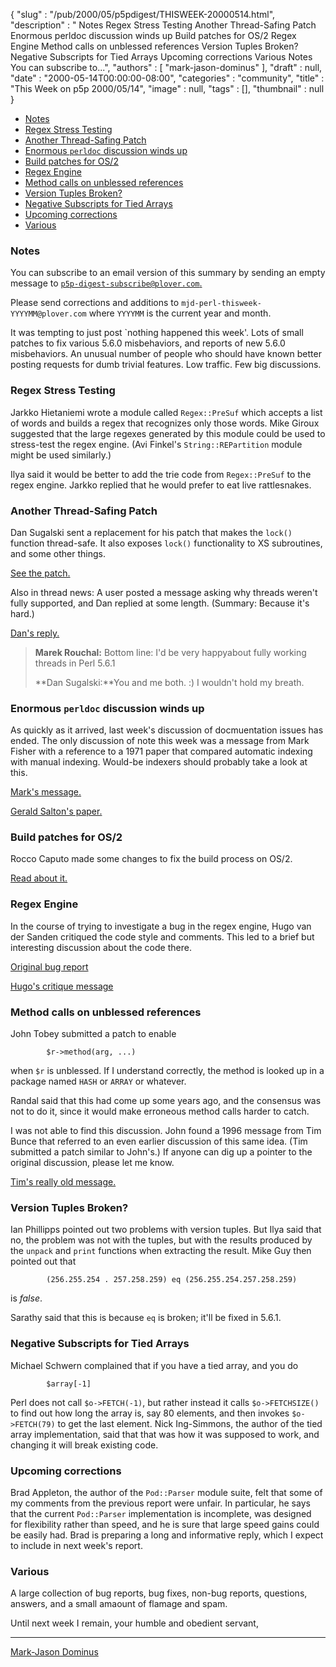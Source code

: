{
   "slug" : "/pub/2000/05/p5pdigest/THISWEEK-20000514.html",
   "description" : " Notes Regex Stress Testing Another Thread-Safing Patch Enormous perldoc discussion winds up Build patches for OS/2 Regex Engine Method calls on unblessed references Version Tuples Broken? Negative Subscripts for Tied Arrays Upcoming corrections Various Notes You can subscribe to...",
   "authors" : [
      "mark-jason-dominus"
   ],
   "draft" : null,
   "date" : "2000-05-14T00:00:00-08:00",
   "categories" : "community",
   "title" : "This Week on p5p 2000/05/14",
   "image" : null,
   "tags" : [],
   "thumbnail" : null
}



-   [Notes](#Notes)
-   [Regex Stress Testing](#Regex_Stress_Testing)
-   [Another Thread-Safing Patch](#Another_Thread_Safing_Patch)
-   [Enormous `perldoc` discussion winds up](#Enormous_perldoc_discussion_winds_up)
-   [Build patches for OS/2](#Build_patches_for_OS2)
-   [Regex Engine](#Regex_Engine)
-   [Method calls on unblessed references](#Method_calls_on_unblessed_references)
-   [Version Tuples Broken?](#Version_Tuples_Broken?)
-   [Negative Subscripts for Tied Arrays](#Negative_Subscripts_for_Tied_Arrays)
-   [Upcoming corrections](#Upcoming_corrections)
-   [Various](#Various)

### <span id="Notes">Notes</span>

You can subscribe to an email version of this summary by sending an empty message to [`p5p-digest-subscribe@plover.com`.](mailto:p5p-digest-subscribe@plover.com)

Please send corrections and additions to `mjd-perl-thisweek-YYYYMM@plover.com` where `YYYYMM` is the current year and month.

It was tempting to just post \`nothing happened this week'. Lots of small patches to fix various 5.6.0 misbehaviors, and reports of new 5.6.0 misbehaviors. An unusual number of people who should have known better posting requests for dumb trivial features. Low traffic. Few big discussions.

### <span id="Regex_Stress_Testing">Regex Stress Testing</span>

Jarkko Hietaniemi wrote a module called `Regex::PreSuf` which accepts a list of words and builds a regex that recognizes only those words. Mike Giroux suggested that the large regexes generated by this module could be used to stress-test the regex engine. (Avi Finkel's `String::REPartition` module might be used similarly.)

Ilya said it would be better to add the trie code from `Regex::PreSuf` to the regex engine. Jarkko replied that he would prefer to eat live rattlesnakes.

### <span id="Another_Thread_Safing_Patch">Another Thread-Safing Patch</span>

Dan Sugalski sent a replacement for his patch that makes the `lock()` function thread-safe. It also exposes `lock()` functionality to XS subroutines, and some other things.

[See the patch.](https://www.nntp.perl.org/group/perl.perl5.porters/2000/05/msg00352.html)

Also in thread news: A user posted a message asking why threads weren't fully supported, and Dan replied at some length. (Summary: Because it's hard.)

[Dan's reply.](https://www.nntp.perl.org/group/perl.perl5.porters/2000/05/msg00382.html)

> **Marek Rouchal:** Bottom line: I'd be very happyabout fully working threads in Perl 5.6.1
>
> **Dan Sugalski:**You and me both. :) I wouldn't hold my breath.
>
### <span id="Enormous_perldoc_discussion_winds_up">Enormous `perldoc` discussion winds up</span>

As quickly as it arrived, last week's discussion of docmuentation issues has ended. The only discussion of note this week was a message from Mark Fisher with a reference to a 1971 paper that compared automatic indexing with manual indexing. Would-be indexers should probably take a look at this.

[Mark's message.](https://www.nntp.perl.org/group/perl.perl5.porters/2000/05/msg00387.html)

[Gerald Salton's paper.](http://cs-tr.cs.cornell.edu/Dienst/UI/2.0/Describe/ncstrl.cornell/TR71-115)

### <span id="Build_patches_for_OS2">Build patches for OS/2</span>

Rocco Caputo made some changes to fix the build process on OS/2.

[Read about it.](https://www.nntp.perl.org/group/perl.perl5.porters/2000/05/msg00357.html)

### <span id="Regex_Engine">Regex Engine</span>

In the course of trying to investigate a bug in the regex engine, Hugo van der Sanden critiqued the code style and comments. This led to a brief but interesting discussion about the code there.

[Original bug report](https://www.nntp.perl.org/group/perl.perl5.porters/2000/05/msg00271.html)

[Hugo's critique message](https://www.nntp.perl.org/group/perl.perl5.porters/2000/05/msg00362.html)

### <span id="Method_calls_on_unblessed_references">Method calls on unblessed references</span>

John Tobey submitted a patch to enable

            $r->method(arg, ...)

when `$r` is unblessed. If I understand correctly, the method is looked up in a package named `HASH` or `ARRAY` or whatever.

Randal said that this had come up some years ago, and the consensus was not to do it, since it would make erroneous method calls harder to catch.

I was not able to find this discussion. John found a 1996 message from Tim Bunce that referred to an even earlier discussion of this same idea. (Tim submitted a patch similar to John's.) If anyone can dig up a pointer to the original discussion, please let me know.

[Tim's really old message.](https://www.nntp.perl.org/group/perl.perl5.porters/96/07/msg00750.html)

### <span id="Version_Tuples_Broken?">Version Tuples Broken?</span>

Ian Phillipps pointed out two problems with version tuples. But Ilya said that no, the problem was not with the tuples, but with the results produced by the `unpack` and `print` functions when extracting the result. Mike Guy then pointed out that

            (256.255.254 . 257.258.259) eq (256.255.254.257.258.259)

is *false*.

Sarathy said that this is because `eq` is broken; it'll be fixed in 5.6.1.

### <span id="Negative_Subscripts_for_Tied_Arrays">Negative Subscripts for Tied Arrays</span>

Michael Schwern complained that if you have a tied array, and you do

            $array[-1]

Perl does not call `$o->FETCH(-1)`, but rather instead it calls `$o->FETCHSIZE()` to find out how long the array is, say 80 elements, and then invokes `$o->FETCH(79)` to get the last element. Nick Ing-Simmons, the author of the tied array implementation, said that that was how it was supposed to work, and changing it will break existing code.

### <span id="Upcoming_corrections">Upcoming corrections</span>

Brad Appleton, the author of the `Pod::Parser` module suite, felt that some of my comments from the previous report were unfair. In particular, he says that the current `Pod::Parser` implementation is incomplete, was designed for flexibility rather than speed, and he is sure that large speed gains could be easily had. Brad is preparing a long and informative reply, which I expect to include in next week's report.

### <span id="Various">Various</span>

A large collection of bug reports, bug fixes, non-bug reports, questions, answers, and a small amaount of flamage and spam.

Until next week I remain, your humble and obedient servant,

------------------------------------------------------------------------

[Mark-Jason Dominus](mailto:mjd-perl-thisweek-200005+@plover.com)
